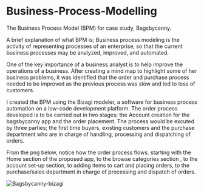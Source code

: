 # Business-Process-Modelling
The Business Process Model (BPM) for case study, Bagsbycanny.

A brief explanation of what BPM is; Business process modeling is the activity of representing processes of an enterprise, so that the current business processes may be analyzed, improved, and automated.

One of the key importance of a business analyst is to help improve the operations of a business. After creating a mind map to highlight some of her business problems, it was identified that the order and purchase process needed to be improved as the previous process was slow and led to loss of customers.

I created the BPM using the Bizagi modeler, a software for business process automation on a low-code development platform. The order process developed is to be carried out in two stages; the Account creation for the bagsbycanny app and the order placement. The process would be excuted by three parties; the first time buyers, existing customers and the purchase department who are in charge of handling, processing and dispatching of orders.

From the png below, notice how the order process flows. starting with the Home section of the proposed app, to the browse categories section , to the account set-up section, to adding items to cart and placing orders, to the purchase/sales department in charge of processing and dispatch of orders.


![Bagsbycanny-bizagi](https://user-images.githubusercontent.com/94903456/205046728-17845e79-21d4-406a-b5a4-474cf96cf5b4.png)
